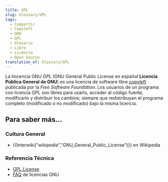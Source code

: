 ```yaml
---
title: GPL
slug: Glossary/GPL
tags:
  - Compartir
  - Copyleft
  - GNU
  - GPL
  - Glosario
  - Libre
  - Licencia
  - Open Source
translation_of: Glossary/GPL
---
```

La lincencia GNU _GPL_ (GNU General Public License en español **Licencia Pública General de GNU**) es una licencia de software libre [copyleft](/es/docs/Glossary/copyleft) publicada por la _Free Software Foundation_. Los usuarios de un programa con licencia GPL son libres para usarlo, acceder al código fuente, modificarlo y distribuir los cambios; siempre que redistribuyan el programa completo (modificado o no modificado) bajo la misma licencia.

## Para saber más...

### Cultura General

- {{Interwiki("wikipedia","GNU_General_Public_License")}} en Wikipedia

### Referencia Técnica

- [GPL License](https://gnu.org/licenses/gpl.html)
- [FAQ](http://www.gnu.org/licenses/gpl-faq.html) de licencias GNU
